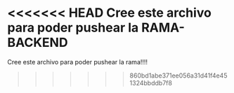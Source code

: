 <<<<<<< HEAD
Cree este archivo para poder pushear la RAMA-BACKEND
=======
Cree este archivo para poder pushear la rama!!!!
>>>>>>> 860bd1abe371ee056a31d41f4e451324bbddb7f8
